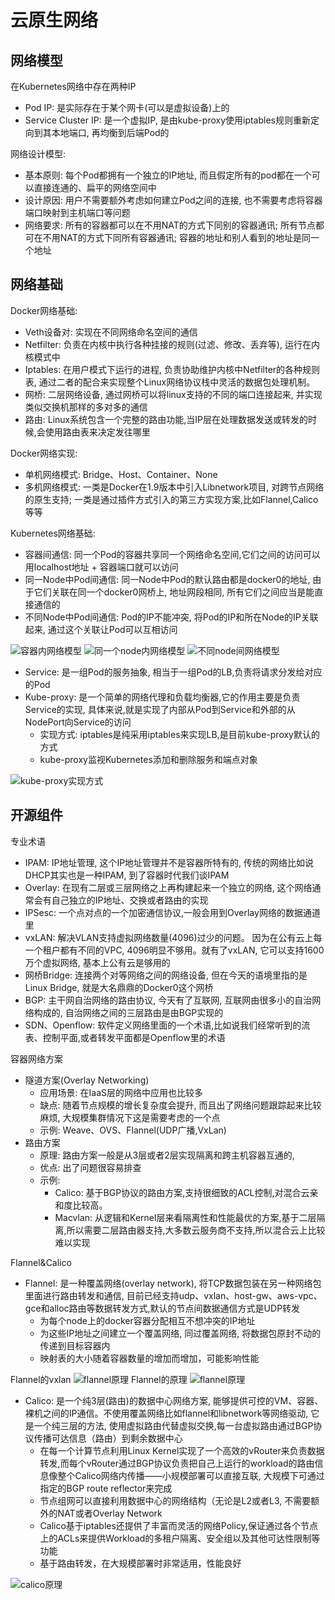 # 云原生网络

## 网络模型

在Kubernetes网络中存在两种IP

- Pod IP: 是实际存在于某个网卡(可以是虚拟设备)上的
- Service Cluster IP: 是一个虚拟IP, 是由kube-proxy使用iptables规则重新定向到其本地端口, 再均衡到后端Pod的

网络设计模型:

- 基本原则: 每个Pod都拥有一个独立的IP地址, 而且假定所有的pod都在一个可以直接连通的、扁平的网络空间中
- 设计原因: 用户不需要额外考虑如何建立Pod之间的连接, 也不需要考虑将容器端口映射到主机端口等问题
- 网络要求: 所有的容器都可以在不用NAT的方式下同别的容器通讯; 所有节点都可在不用NAT的方式下同所有容器通讯; 容器的地址和别人看到的地址是同一个地址

## 网络基础

Docker网络基础:

- Veth设备对: 实现在不同网络命名空间的通信
- Netfilter: 负责在内核中执行各种挂接的规则(过滤、修改、丢弃等), 运行在内核模式中
- Iptables: 在用户模式下运行的进程, 负责协助维护内核中Netfilter的各种规则表, 通过二者的配合来实现整个Linux网络协议栈中灵活的数据包处理机制。
- 网桥: 二层网络设备, 通过网桥可以将linux支持的不同的端口连接起来, 并实现类似交换机那样的多对多的通信
- 路由: Linux系统包含一个完整的路由功能,当IP层在处理数据发送或转发的时候,会使用路由表来决定发往哪里

Docker网络实现:

- 单机网络模式: Bridge、Host、Container、None
- 多机网络模式: 一类是Docker在1.9版本中引入Libnetwork项目, 对跨节点网络的原生支持; 一类是通过插件方式引入的第三方实现方案,比如Flannel,Calico等等

Kubernetes网络基础:

- 容器间通信: 同一个Pod的容器共享同一个网络命名空间,它们之间的访问可以用localhost地址 + 容器端口就可以访问
- 同一Node中Pod间通信: 同一Node中Pod的默认路由都是docker0的地址, 由于它们关联在同一个docker0网桥上, 地址网段相同, 所有它们之间应当是能直接通信的
- 不同Node中Pod间通信: Pod的IP不能冲突, 将Pod的IP和所在Node的IP关联起来, 通过这个关联让Pod可以互相访问

![容器内网络模型](./images/容器内网络模型.jpeg)
![同一个node内网络模型](./images/同一个node内网络模型.jpeg)
![不同node间网络模型](./images/不同node内网络模型.jpeg)

- Service: 是一组Pod的服务抽象, 相当于一组Pod的LB,负责将请求分发给对应的Pod
- Kube-proxy: 是一个简单的网络代理和负载均衡器,它的作用主要是负责Service的实现, 具体来说,就是实现了内部从Pod到Service和外部的从NodePort向Service的访问
  - 实现方式: iptables是纯采用iptables来实现LB,是目前kube-proxy默认的方式
  - kube-proxy监视Kubernetes添加和删除服务和端点对象

![kube-proxy实现方式](./images/kube-proxy实现方式.jpeg)

## 开源组件

专业术语

- IPAM: IP地址管理, 这个IP地址管理并不是容器所特有的, 传统的网络比如说DHCP其实也是一种IPAM, 到了容器时代我们谈IPAM
- Overlay: 在现有二层或三层网络之上再构建起来一个独立的网络, 这个网络通常会有自己独立的IP地址、交换或者路由的实现
- IPSesc: 一个点对点的一个加密通信协议,一般会用到Overlay网络的数据通道里
- vxLAN: 解决VLAN支持虚拟网络数量(4096)过少的问题。 因为在公有云上每一个租户都有不同的VPC, 4096明显不够用。就有了vxLAN, 它可以支持1600万个虚拟网络, 基本上公有云是够用的
- 网桥Bridge: 连接两个对等网络之间的网络设备, 但在今天的语境里指的是Linux Bridge, 就是大名鼎鼎的Docker0这个网桥
- BGP: 主干网自治网络的路由协议, 今天有了互联网, 互联网由很多小的自治网络构成的, 自治网络之间的三层路由是由BGP实现的
- SDN、Openflow: 软件定义网络里面的一个术语,比如说我们经常听到的流表、控制平面,或者转发平面都是Openflow里的术语

容器网络方案

- 隧道方案(Overlay Networking)
  - 应用场景: 在IaaS层的网络中应用也比较多
  - 缺点: 随着节点规模的增长复杂度会提升, 而且出了网络问题跟踪起来比较麻烦, 大规模集群情况下这是需要考虑的一个点
  - 示例: Weave、OVS、Flannel(UDP广播,VxLan)
- 路由方案
  - 原理: 路由方案一般是从3层或者2层实现隔离和跨主机容器互通的,
  - 优点: 出了问题很容易排查
  - 示例:
    - Calico: 基于BGP协议的路由方案,支持很细致的ACL控制,对混合云亲和度比较高。
    - Macvlan: 从逻辑和Kernel层来看隔离性和性能最优的方案,基于二层隔离,所以需要二层路由器支持,大多数云服务商不支持,所以混合云上比较难以实现

Flannel&Calico

- Flannel: 是一种覆盖网络(overlay network), 将TCP数据包装在另一种网络包里面进行路由转发和通信, 目前已经支持udp、vxlan、host-gw、aws-vpc、gce和alloc路由等数据转发方式,默认的节点间数据通信方式是UDP转发
  - 为每个node上的docker容器分配相互不想冲突的IP地址
  - 为这些IP地址之间建立一个覆盖网络, 同过覆盖网络, 将数据包原封不动的传递到目标容器内
  - 映射表的大小随着容器数量的增加而增加，可能影响性能

Flannel的vxlan
![flannel原理](./images/flannel_vxlan.webp)
Flannel的原理
![flannel原理](./images/flannel原理.jpeg)

- Calico: 是一个纯3层(路由)的数据中心网络方案, 能够提供可控的VM、容器、裸机之间的IP通信。不使用覆盖网络比如flannel和libnetwork等网络驱动, 它是一个纯三层的方法, 使用虚拟路由代替虚拟交换,每一台虚拟路由通过BGP协议传播可达信息（路由）到剩余数据中心
  - 在每一个计算节点利用Linux Kernel实现了一个高效的vRouter来负责数据转发,而每个vRouter通过BGP协议负责把自己上运行的workload的路由信息像整个Calico网络内传播——小规模部署可以直接互联, 大规模下可通过指定的BGP route reflector来完成
  - 节点组网可以直接利用数据中心的网络结构（无论是L2或者L3, 不需要额外的NAT或者Overlay Network
  - Calico基于iptables还提供了丰富而灵活的网络Policy,保证通过各个节点上的ACLs来提供Workload的多租户隔离、安全组以及其他可达性限制等功能
  - 基于路由转发，在大规模部署时非常适用，性能良好

![calico原理](./images/calico原理.jpeg)
